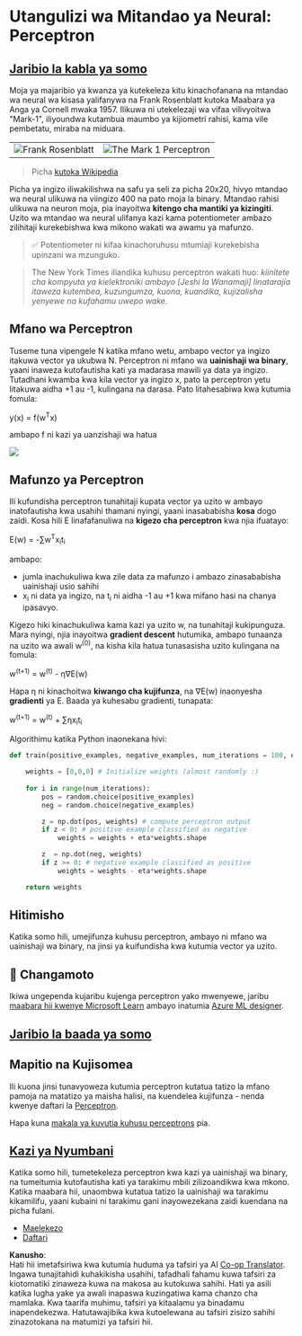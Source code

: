 <!--
CO_OP_TRANSLATOR_METADATA:
{
  "original_hash": "0c37770bba4fff3c71dc00eb261ee61b",
  "translation_date": "2025-08-25T21:01:25+00:00",
  "source_file": "lessons/3-NeuralNetworks/03-Perceptron/README.md",
  "language_code": "sw"
}
-->
# Utangulizi wa Mitandao ya Neural: Perceptron

## [Jaribio la kabla ya somo](https://red-field-0a6ddfd03.1.azurestaticapps.net/quiz/103)

Moja ya majaribio ya kwanza ya kutekeleza kitu kinachofanana na mtandao wa neural wa kisasa yalifanywa na Frank Rosenblatt kutoka Maabara ya Anga ya Cornell mwaka 1957. Ilikuwa ni utekelezaji wa vifaa vilivyoitwa "Mark-1", iliyoundwa kutambua maumbo ya kijiometri rahisi, kama vile pembetatu, miraba na miduara.

|      |      |
|--------------|-----------|
|<img src='images/Rosenblatt-wikipedia.jpg' alt='Frank Rosenblatt'/> | <img src='images/Mark_I_perceptron_wikipedia.jpg' alt='The Mark 1 Perceptron' />|

> Picha [kutoka Wikipedia](https://en.wikipedia.org/wiki/Perceptron)

Picha ya ingizo iliwakilishwa na safu ya seli za picha 20x20, hivyo mtandao wa neural ulikuwa na viingizo 400 na pato moja la binary. Mtandao rahisi ulikuwa na neuron moja, pia inayoitwa **kitengo cha mantiki ya kizingiti**. Uzito wa mtandao wa neural ulifanya kazi kama potentiometer ambazo zilihitaji kurekebishwa kwa mikono wakati wa awamu ya mafunzo.

> ✅ Potentiometer ni kifaa kinachoruhusu mtumiaji kurekebisha upinzani wa mzunguko.

> The New York Times iliandika kuhusu perceptron wakati huo: *kiinitete cha kompyuta ya kielektroniki ambayo [Jeshi la Wanamaji] linatarajia itaweza kutembea, kuzungumza, kuona, kuandika, kujizalisha yenyewe na kufahamu uwepo wake.*

## Mfano wa Perceptron

Tuseme tuna vipengele N katika mfano wetu, ambapo vector ya ingizo itakuwa vector ya ukubwa N. Perceptron ni mfano wa **uainishaji wa binary**, yaani inaweza kutofautisha kati ya madarasa mawili ya data ya ingizo. Tutadhani kwamba kwa kila vector ya ingizo x, pato la perceptron yetu litakuwa aidha +1 au -1, kulingana na darasa. Pato litahesabiwa kwa kutumia fomula:

y(x) = f(w<sup>T</sup>x)

ambapo f ni kazi ya uanzishaji wa hatua

<!-- img src="http://www.sciweavers.org/tex2img.php?eq=f%28x%29%20%3D%20%5Cbegin%7Bcases%7D%0A%20%20%20%20%20%20%20%20%20%2B1%20%26%20x%20%5Cgeq%200%20%5C%5C%0A%20%20%20%20%20%20%20%20%20-1%20%26%20x%20%3C%200%0A%20%20%20%20%20%20%20%5Cend%7Bcases%7D%20%5C%5C%0A&bc=White&fc=Black&im=jpg&fs=12&ff=arev&edit=0" align="center" border="0" alt="f(x) = \begin{cases} +1 & x \geq 0 \\ -1 & x < 0 \end{cases} \\" width="154" height="50" / -->
<img src="images/activation-func.png"/>

## Mafunzo ya Perceptron

Ili kufundisha perceptron tunahitaji kupata vector ya uzito w ambayo inatofautisha kwa usahihi thamani nyingi, yaani inasababisha **kosa** dogo zaidi. Kosa hili E linafafanuliwa na **kigezo cha perceptron** kwa njia ifuatayo:

E(w) = -∑w<sup>T</sup>x<sub>i</sub>t<sub>i</sub>

ambapo:

* jumla inachukuliwa kwa zile data za mafunzo i ambazo zinasababisha uainishaji usio sahihi
* x<sub>i</sub> ni data ya ingizo, na t<sub>i</sub> ni aidha -1 au +1 kwa mifano hasi na chanya ipasavyo.

Kigezo hiki kinachukuliwa kama kazi ya uzito w, na tunahitaji kukipunguza. Mara nyingi, njia inayoitwa **gradient descent** hutumika, ambapo tunaanza na uzito wa awali w<sup>(0)</sup>, na kisha kila hatua tunasasisha uzito kulingana na fomula:

w<sup>(t+1)</sup> = w<sup>(t)</sup> - η∇E(w)

Hapa η ni kinachoitwa **kiwango cha kujifunza**, na ∇E(w) inaonyesha **gradienti** ya E. Baada ya kuhesabu gradienti, tunapata:

w<sup>(t+1)</sup> = w<sup>(t)</sup> + ∑ηx<sub>i</sub>t<sub>i</sub>

Algorithimu katika Python inaonekana hivi:

```python
def train(positive_examples, negative_examples, num_iterations = 100, eta = 1):

    weights = [0,0,0] # Initialize weights (almost randomly :)
        
    for i in range(num_iterations):
        pos = random.choice(positive_examples)
        neg = random.choice(negative_examples)

        z = np.dot(pos, weights) # compute perceptron output
        if z < 0: # positive example classified as negative
            weights = weights + eta*weights.shape

        z  = np.dot(neg, weights)
        if z >= 0: # negative example classified as positive
            weights = weights - eta*weights.shape

    return weights
```

## Hitimisho

Katika somo hili, umejifunza kuhusu perceptron, ambayo ni mfano wa uainishaji wa binary, na jinsi ya kuifundisha kwa kutumia vector ya uzito.

## 🚀 Changamoto

Ikiwa ungependa kujaribu kujenga perceptron yako mwenyewe, jaribu [maabara hii kwenye Microsoft Learn](https://docs.microsoft.com/en-us/azure/machine-learning/component-reference/two-class-averaged-perceptron?WT.mc_id=academic-77998-cacaste) ambayo inatumia [Azure ML designer](https://docs.microsoft.com/en-us/azure/machine-learning/concept-designer?WT.mc_id=academic-77998-cacaste).

## [Jaribio la baada ya somo](https://red-field-0a6ddfd03.1.azurestaticapps.net/quiz/203)

## Mapitio na Kujisomea

Ili kuona jinsi tunavyoweza kutumia perceptron kutatua tatizo la mfano pamoja na matatizo ya maisha halisi, na kuendelea kujifunza - nenda kwenye daftari la [Perceptron](../../../../../lessons/3-NeuralNetworks/03-Perceptron/Perceptron.ipynb).

Hapa kuna [makala ya kuvutia kuhusu perceptrons](https://towardsdatascience.com/what-is-a-perceptron-basics-of-neural-networks-c4cfea20c590
) pia.

## [Kazi ya Nyumbani](lab/README.md)

Katika somo hili, tumetekeleza perceptron kwa kazi ya uainishaji wa binary, na tumeitumia kutofautisha kati ya tarakimu mbili zilizoandikwa kwa mkono. Katika maabara hii, unaombwa kutatua tatizo la uainishaji wa tarakimu kikamilifu, yaani kubaini ni tarakimu gani inayowezekana zaidi kuendana na picha fulani.

* [Maelekezo](lab/README.md)
* [Daftari](../../../../../lessons/3-NeuralNetworks/03-Perceptron/lab/PerceptronMultiClass.ipynb)

**Kanusho**:  
Hati hii imetafsiriwa kwa kutumia huduma ya tafsiri ya AI [Co-op Translator](https://github.com/Azure/co-op-translator). Ingawa tunajitahidi kuhakikisha usahihi, tafadhali fahamu kuwa tafsiri za kiotomatiki zinaweza kuwa na makosa au kutokuwa sahihi. Hati ya asili katika lugha yake ya awali inapaswa kuzingatiwa kama chanzo cha mamlaka. Kwa taarifa muhimu, tafsiri ya kitaalamu ya binadamu inapendekezwa. Hatutawajibika kwa kutoelewana au tafsiri zisizo sahihi zinazotokana na matumizi ya tafsiri hii.